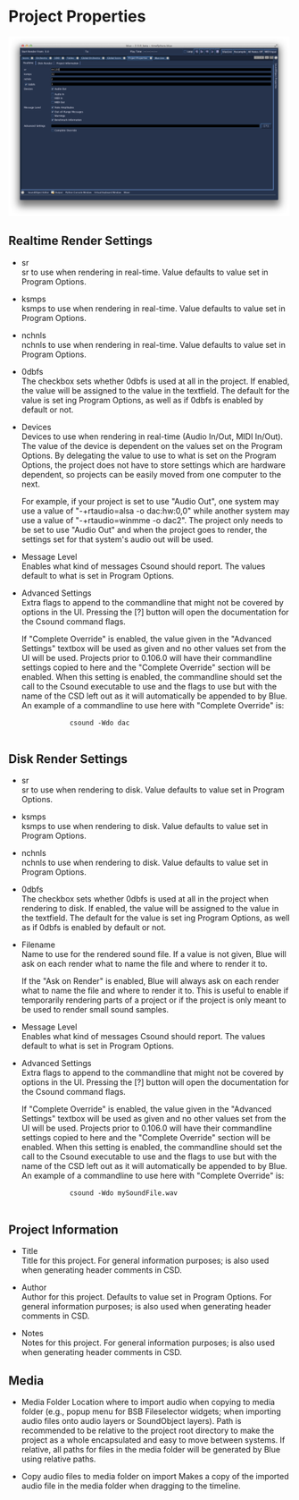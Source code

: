 # Project Properties

![](../../../images/projectProperties.png)

## Realtime Render Settings

  - sr  
    sr to use when rendering in real-time. Value defaults to value set
    in Program Options.

  - ksmps  
    ksmps to use when rendering in real-time. Value defaults to value
    set in Program Options.

  - nchnls  
    nchnls to use when rendering in real-time. Value defaults to value
    set in Program Options.

  - 0dbfs  
    The checkbox sets whether 0dbfs is used at all in the project. If
    enabled, the value will be assigned to the value in the textfield.
    The default for the value is set ing Program Options, as well as if
    0dbfs is enabled by default or not.

  - Devices  
    Devices to use when rendering in real-time (Audio In/Out, MIDI
    In/Out). The value of the device is dependent on the values set on
    the Program Options. By delegating the value to use to what is set
    on the Program Options, the project does not have to store settings
    which are hardware dependent, so projects can be easily moved from
    one computer to the next.
    
    For example, if your project is set to use "Audio Out", one system
    may use a value of "-+rtaudio=alsa -o dac:hw:0,0" while another
    system may use a value of "-+rtaudio=winmme -o dac2". The project
    only needs to be set to use "Audio Out" and when the project goes to
    render, the settings set for that system's audio out will be used.

  - Message Level  
    Enables what kind of messages Csound should report. The values
    default to what is set in Program Options.

  - Advanced Settings  
    Extra flags to append to the commandline that might not be covered
    by options in the UI. Pressing the \[?\] button will open the
    documentation for the Csound command flags.
    
    If "Complete Override" is enabled, the value given in the "Advanced
    Settings" textbox will be used as given and no other values set from
    the UI will be used. Projects prior to 0.106.0 will have their
    commandline settings copied to here and the "Complete Override"
    section will be enabled. When this setting is enabled, the
    commandline should set the call to the Csound executable to use and
    the flags to use but with the name of the CSD left out as it will
    automatically be appended to by Blue. An example of a commandline to
    use here with "Complete Override" is:
    
    ``` 
                csound -Wdo dac
              
    ```


## Disk Render Settings

  - sr  
    sr to use when rendering to disk. Value defaults to value set in
    Program Options.

  - ksmps  
    ksmps to use when rendering to disk. Value defaults to value set in
    Program Options.

  - nchnls  
    nchnls to use when rendering to disk. Value defaults to value set in
    Program Options.

  - 0dbfs  
    The checkbox sets whether 0dbfs is used at all in the project when
    rendering to disk. If enabled, the value will be assigned to the
    value in the textfield. The default for the value is set ing Program
    Options, as well as if 0dbfs is enabled by default or not.

  - Filename  
    Name to use for the rendered sound file. If a value is not given,
    Blue will ask on each render what to name the file and where to
    render it to.
    
    If the "Ask on Render" is enabled, Blue will always ask on each
    render what to name the file and where to render it to. This is
    useful to enable if temporarily rendering parts of a project or if
    the project is only meant to be used to render small sound samples.

  - Message Level  
    Enables what kind of messages Csound should report. The values
    default to what is set in Program Options.

  - Advanced Settings  
    Extra flags to append to the commandline that might not be covered
    by options in the UI. Pressing the \[?\] button will open the
    documentation for the Csound command flags.
    
    If "Complete Override" is enabled, the value given in the "Advanced
    Settings" textbox will be used as given and no other values set from
    the UI will be used. Projects prior to 0.106.0 will have their
    commandline settings copied to here and the "Complete Override"
    section will be enabled. When this setting is enabled, the
    commandline should set the call to the Csound executable to use and
    the flags to use but with the name of the CSD left out as it will
    automatically be appended to by Blue. An example of a commandline to
    use here with "Complete Override" is:
    
    ``` 
                csound -Wdo mySoundFile.wav
              
    ```

## Project Information

  - Title  
    Title for this project. For general information purposes; is also
    used when generating header comments in CSD.

  - Author  
    Author for this project. Defaults to value set in Program Options.
    For general information purposes; is also used when generating
    header comments in CSD.

  - Notes  
    Notes for this project. For general information purposes; is also
    used when generating header comments in CSD.

## Media

  - Media Folder
    Location where to import audio when copying to media folder (e.g., popup menu for BSB Fileselector widgets; when importing audio files 
    onto audio layers or SoundObject layers). Path is recommended to be 
    relative to the project root directory to make the project as a 
    whole encapsulated and easy to move between systems. If relative, 
    all paths for files in the media folder will be generated by Blue 
    using relative paths.

  - Copy audio files to media folder on import 
    Makes a copy of the imported audio file in the media folder when dragging to the timeline. 